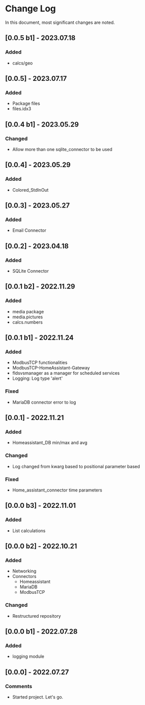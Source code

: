 # Change Log
In this document, most significant changes are noted.
## [0.0.5 b1] - 2023.07.18
### Added
* calcs/geo
## [0.0.5] - 2023.07.17
### Added
* Package files
* files.idx3
## [0.0.4 b1] - 2023.05.29
### Changed
* Allow more than one sqlite_connector to be used
## [0.0.4] - 2023.05.29
### Added
* Colored_StdInOut
## [0.0.3] - 2023.05.27
### Added
* Email Connector
## [0.0.2] - 2023.04.18
### Added
* SQLite Connector
## [0.0.1 b2] - 2022.11.29
### Added
* media package
* media.pictures
* calcs.numbers
## [0.0.1 b1] - 2022.11.24
### Added
* ModbusTCP functionalities
* ModbusTCP-HomeAssistant-Gateway
* fldsvsmanager as a manager for scheduled services
* Logging: Log type 'alert'
### Fixed
* MariaDB connector error to log
## [0.0.1] - 2022.11.21
### Added
* Homeassistant_DB min/max and avg
### Changed
* Log changed from kwarg based to positional parameter based
### Fixed
* Home_assistant_connector time parameters
## [0.0.0 b3] - 2022.11.01
### Added
* List calculations
## [0.0.0 b2] - 2022.10.21
### Added
* Networking
* Connectors
    * Homeassistant
    * MariaDB
    * ModbusTCP
### Changed
* Restructured repository
## [0.0.0 b1] - 2022.07.28
### Added
* logging module
## [0.0.0] - 2022.07.27
### Comments
* Started project. Let's go.
<!--
## [0.0.0] - 2022.00.00
### Added
* abc
### Changed
* abc
### Fixed
* abc
### Comments
* abc
-->